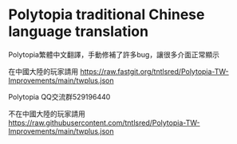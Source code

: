 # Polytopia traditional Chinese language translation
Polytopia繁體中文翻譯，手動修補了許多bug，讓很多介面正常顯示

在中國大陸的玩家請用 https://raw.fastgit.org/tntlsred/Polytopia-TW-Improvements/main/twplus.json 

Polytopia QQ交流群529196440

不在中國大陸的玩家請用 https://raw.githubusercontent.com/tntlsred/Polytopia-TW-Improvements/main/twplus.json
